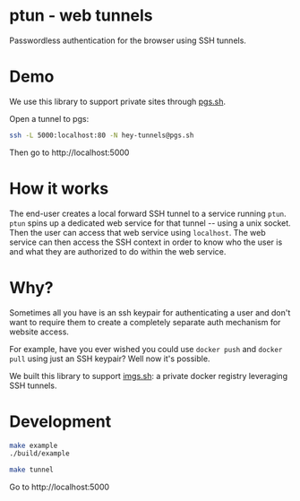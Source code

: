 # ptun - web tunnels

Passwordless authentication for the browser using SSH tunnels.

# Demo

We use this library to support private sites through [pgs.sh](https://pgs.sh).

Open a tunnel to pgs:

```bash
ssh -L 5000:localhost:80 -N hey-tunnels@pgs.sh
```

Then go to http://localhost:5000

# How it works

The end-user creates a local forward SSH tunnel to a service running `ptun`.
`ptun` spins up a dedicated web service for that tunnel -- using a unix socket.
Then the user can access that web service using `localhost`. The web service can
then access the SSH context in order to know who the user is and what they are
authorized to do within the web service.

# Why?

Sometimes all you have is an ssh keypair for authenticating a user and don't
want to require them to create a completely separate auth mechanism for website
access.

For example, have you ever wished you could use `docker push` and `docker pull`
using just an SSH keypair? Well now it's possible.

We built this library to support [imgs.sh](https://pico.sh/imgs): a private
docker registry leveraging SSH tunnels.

# Development

```bash
make example
./build/example
```

```bash
make tunnel
```

Go to http://localhost:5000

